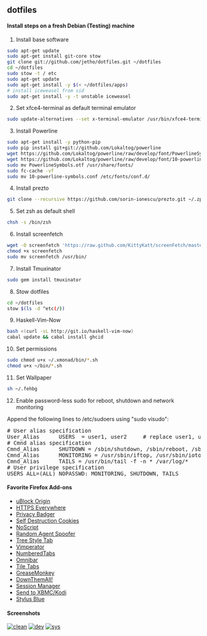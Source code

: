 ## dotfiles

#### Install steps on a fresh Debian (Testing) machine

1. Install base software

```bash
sudo apt-get update
sudo apt-get install git-core stow
git clone git://github.com/jetho/dotfiles.git ~/dotfiles
cd ~/dotfiles
sudo stow -t / etc
sudo apt-get update
sudo apt-get install -y $(< ~/dotfiles/apps)
# install iceweasel from sid
sudo apt-get install -y -t unstable iceweasel
```

2. Set xfce4-terminal as default terminal emulator

```bash
sudo update-alternatives --set x-terminal-emulator /usr/bin/xfce4-terminal.wrapper
```

3. Install Powerline

```bash
sudo apt-get install -y python-pip
sudo pip install git+git://github.com/Lokaltog/powerline
wget https://github.com/Lokaltog/powerline/raw/develop/font/PowerlineSymbols.otf 
wget https://github.com/Lokaltog/powerline/raw/develop/font/10-powerline-symbols.conf
sudo mv PowerlineSymbols.otf /usr/share/fonts/
sudo fc-cache -vf
sudo mv 10-powerline-symbols.conf /etc/fonts/conf.d/
```

4. Install prezto

```bash
git clone --recursive https://github.com/sorin-ionescu/prezto.git ~/.zprezto
```

5. Set zsh as default shell

```bash
chsh -s /bin/zsh
```


6. Install screenfetch

```bash
wget -O screenfetch 'https://raw.github.com/KittyKatt/screenFetch/master/screenfetch-dev'
chmod +x screenfetch
sudo mv screenfetch /usr/bin/
```

7. Install Tmuxinator

```bash
sudo gem install tmuxinator
```

8. Stow dotfiles

```bash
cd ~/dotfiles
stow $(ls -d ^etc(/))
```

9. Haskell-Vim-Now

```bash
bash <(curl -sL http://git.io/haskell-vim-now)
cabal update && cabal install ghcid
```

10. Set permissions

```bash
sudo chmod u+x ~/.xmonad/bin/*.sh
chmod u+x ~/bin/*.sh
```

11. Set Wallpaper

```bash
sh ~/.fehbg 
```

12. Enable password-less sudo for reboot, shutdown and network monitoring

Append the following lines to /etc/sudoers using "sudo visudo":
<pre>
# User alias specification
User_Alias      USERS  = user1, user2     # replace user1, user2 etc. with real user names
# Cmnd alias specification
Cmnd_Alias      SHUTDOWN = /sbin/shutdown, /sbin/reboot, /sbin/halt
Cmnd_Alias      MONITORING = /usr/sbin/iftop, /usr/sbin/iotop, /usr/sbin/nethogs
Cmnd_Alias      TAILS = /usr/bin/tail -f -n * /var/log/*
# User privilege specification
USERS ALL=(ALL) NOPASSWD: MONITORING, SHUTDOWN, TAILS
</pre>



#### Favorite Firefox Add-ons
- [uBlock Origin](https://addons.mozilla.org/pt-br/firefox/addon/ublock-origin/)
- [HTTPS Everywhere](https://www.eff.org/https-everywhere)
- [Privacy Badger](https://addons.mozilla.org/pt-br/firefox/addon/privacy-badger-firefox/)
- [Self Destruction Cookies](https://addons.mozilla.org/pt-br/firefox/addon/self-destructing-cookies/)
- [NoScript](https://addons.mozilla.org/en-us/firefox/addon/noscript/)
- [Random Agent Spoofer](https://addons.mozilla.org/pt-br/firefox/addon/random-agent-spoofer/)
- [Tree Style Tab](https://addons.mozilla.org/pt-br/firefox/addon/tree-style-tab/)
- [Vimperator](https://addons.mozilla.org/en-us/firefox/addon/vimperator/)
- [NumberedTabs](https://addons.mozilla.org/En-us/firefox/addon/numberedtabs/)
- [Omnibar](https://addons.mozilla.org/en-us/firefox/addon/omnibar/)
- [Tile Tabs](https://addons.mozilla.org/en-us/firefox/addon/tile-tabs/)
- [GreaseMonkey](https://addons.mozilla.org/en-us/firefox/addon/greasemonkey/)
- [DownThemAll!](https://addons.mozilla.org/en-us/firefox/addon/downthemall/)
- [Session Manager](https://addons.mozilla.org/en-us/firefox/addon/session-manager/)
- [Send to XBMC/Kodi](https://addons.mozilla.org/en-US/firefox/addon/send-to-xbmc/)
- [Stylus Blue](https://addons.mozilla.org/de/firefox/addon/stylus-blue/)



#### Screenshots

[![clean](https://raw.github.com/jetho/debian-and-xmonad-Config/master/screenshots/clean_th.png)](https://raw.github.com/jetho/debian-and-xmonad-Config/master/screenshots/clean.png)
[![dev](https://raw.github.com/jetho/debian-and-xmonad-Config/master/screenshots/dev_th.png)](https://raw.github.com/jetho/debian-and-xmonad-Config/master/screenshots/dev.png)
[![sys](https://raw.github.com/jetho/debian-and-xmonad-Config/master/screenshots/sys_th.png)](https://raw.github.com/jetho/debian-and-xmonad-Config/master/screenshots/sys.png)
